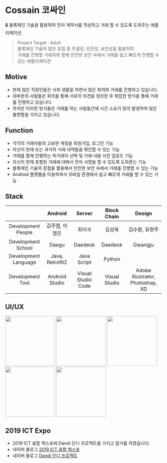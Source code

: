 # Cossain 코싸인
🔒 블록체인 기술을 활용하여 전자 계약서를 작성하고 거래 할 수 있도록 도와주는 애플리케이션.

> Project Target : Adult <br/>
> 블록체인 기술의 많은 장점 중 무결성, 안전성, 보안성을 활용하여<br/>
> 거래를 진행할 거래자와 함께 안전한 보안 속에서 거래를 쉽고 빠르게 진행할 수 있는 애플리케이션

## Motive
- 현재 많은 직장인들은 사회 생활을 하면서 많은 회의와 거래를 진행하고 있습니다.
- 대부분의 사람들은 회의를 통해 서로의 의견을 정리한 후 복잡한 방식을 통해 거래를 진행하고 있습니다.
- 하지만 이러한 방식둘은 거래를 하는 사람들간에 시간 소요가 많이 발생하여 많은 불편함을 가지고 있습니다.

## Function
- 각각의 거래자들의 고유한 계정을 회원가입, 로그인 기능
- 자신이 현재 또는 과거의 거래 내역들을 확인할 수 있는 기능
- 거래를 함께 진행하는 피거래자 선택 및 거래 내용 사진 업로드 기능 
- 자신이 현재 포함된 거래에 대해서 전자 서명을 할 수 있도록 도와준는 기능
- 블록체인 기술의 장점을 활용해서 안전한 보안 속에서 거래를 진행할 수 있는 기능
- Android 플랫폼을 이용하여서 모바일 환경에서 쉽고 빠르게 거래를 할 수 있는 기능

## Stack
|                      | Android     | Server        | Block Chain | Design  |
|:--------------------:|:---------------:|:------------------:|:-----:|:----:|
| Development People | 김주엽, 이영은 | 최이삭       |김성욱 |김수환, 유현주|
| Development School | Daegu | Daedeok       |Daedeok |Gwangju|
| Development Language | Java, Retrofit2 | Java Script        | Python | |
| Development Tool     | Android Studio  | Visual Studio Code | Visual Studio| Adobe Illustrator, Photoshop, XD|

## UI/UX
<div>
<img width="160" src="https://user-images.githubusercontent.com/49600974/68522086-c6da0080-02ea-11ea-9c9a-fba4c462978a.png"></img>
<img width="160" src="https://user-images.githubusercontent.com/49600974/68522089-c93c5a80-02ea-11ea-931b-144224830813.png"></img>
<img width="160" src="https://user-images.githubusercontent.com/49600974/68522091-cb061e00-02ea-11ea-9c5a-7fa047af7907.png"></img>
<img width="160" src="https://user-images.githubusercontent.com/49600974/68522093-cfcad200-02ea-11ea-9777-826d75bb0daf.png"></img>
<img width="160" src="https://user-images.githubusercontent.com/49600974/68522099-d8bba380-02ea-11ea-9295-7ff52d97bf76.png"></img>
</div>

## 2019 ICT Expo
  - 2019 ICT 융합 엑스포에 Dandi 단디 프로젝트를 가지고 참가를 하였습니다.
  - 네이버 블로그 <a href ="http://kjy13299.blog.me/221696073310" target ="_blank" title ="ICT 융합 엑스포">2019 ICT 융합 엑스포 </a>
  - 네이버 블로그 <a href ="http://kjy13299.blog.me/221700520404" target ="_blank" title ="ICT 융합 엑스포">Dandi 단디 프로젝트 </a>
 
